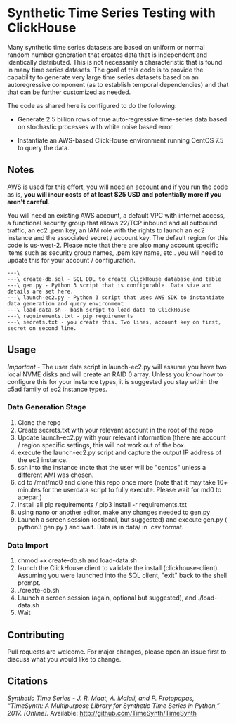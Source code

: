 # Synthetic Time Series Testing with ClickHouse 

Many synthetic time series datasets are based on uniform or normal random number generation that creates data that is independent and identically distributed. This is not necessarily a characteristic that is found in many time series datasets. The goal of this code is to provide the capability to generate very large time series datasets based on an autoregressive component (as to establish temporal dependencies) and that that can be further customized as needed. 

The code as shared here is configured to do the following:

* Generate 2.5 billion rows of true auto-regressive time-series data based on stochastic processes with white noise based error. 

* Instantiate an AWS-based ClickHouse environment running CentOS 7.5 to query the data.

## Notes

AWS is used for this effort, you will need an account and if you run the code as is, **you will incur costs of at least $25 USD and potentially more if you aren't careful**. 

You will need an existing AWS account, a default VPC with internet access, a functional security group that allows 22/TCP inbound and all outbound traffic, an ec2 .pem key, an IAM role with the rights to launch an ec2 instance and the associated secret / account key. The default region for this code is us-west-2. Please note that there are also many account specific items such as security group names, .pem key name, etc.. you will need to update this for your account / configuration.


```
---\
---\ create-db.sql - SQL DDL to create ClickHouse database and table
---\ gen.py - Python 3 script that is configurable. Data size and details are set here.
---\ launch-ec2.py - Python 3 script that uses AWS SDK to instantiate data generation and query environment
---\ load-data.sh - bash script to load data to ClickHouse
---\ requirements.txt - pip requirements
---\ secrets.txt - you create this. Two lines, account key on first, secret on second line.

```

## Usage
*Important* - The user data script in launch-ec2.py will assume you have two local NVME disks and will create an RAID 0 array. Unless you know how to configure this for your instance types, it is suggested you stay within the c5ad family of ec2 instance types. 

### Data Generation Stage
1. Clone the repo
2. Create secrets.txt with your relevant account in the root of the repo
3. Update launch-ec2.py with your relevant information (there are account / region specific settings, this will not work out of the box.
4. execute the launch-ec2.py script and capture the output IP address of the ec2 instance.
5. ssh into the instance (note that the user will be "centos" unless a different AMI was chosen.
6. cd to /mnt/md0 and clone this repo once more (note that it may take 10+ minutes for the userdata script to fully execute. Please wait for md0 to apepar.)
7. install all pip requirements / pip3 install -r requirements.txt
8. using nano or another editor, make any changes needed to gen.py
9. Launch a screen session (optional, but suggested) and execute gen.py ( python3 gen.py ) and wait. Data is in data/ in .csv format.

### Data Import
1. chmod +x create-db.sh and load-data.sh
2. launch the ClickHouse client to validate the install (clickhouse-client). Assuming you were launched into the SQL client, "exit" back to the shell prompt. 
3. ./create-db.sh
4. Launch a screen session (again, optional but suggested), and ./load-data.sh
5. Wait

## Contributing
Pull requests are welcome. For major changes, please open an issue first to discuss what you would like to change.

## Citations

*Synthetic Time Series - J. R. Maat, A. Malali, and P. Protopapas, “TimeSynth: A Multipurpose Library for Synthetic Time Series in Python,” 2017. [Online].*
Available: http://github.com/TimeSynth/TimeSynth